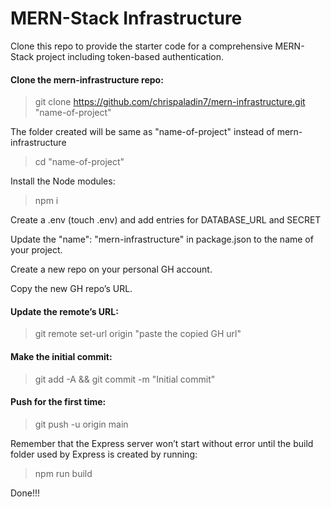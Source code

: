 # MERN-Stack Infrastructure

Clone this repo to provide the starter code for a comprehensive MERN-Stack project including token-based authentication.

#### Clone the mern-infrastructure repo:

> git clone https://github.com/chrispaladin7/mern-infrastructure.git "name-of-project"

The folder created will be same as "name-of-project" instead of mern-infrastructure

> cd "name-of-project"

Install the Node modules: 
> npm i

Create a .env (touch .env) and add entries for DATABASE_URL and SECRET

Update the "name": "mern-infrastructure" in package.json to the name of your project.

Create a new repo on your personal GH account.

Copy the new GH repo’s URL.

#### Update the remote’s URL:
> git remote set-url origin "paste the copied GH url"
#### Make the initial commit:
> git add -A && git commit -m "Initial commit"

#### Push for the first time:
> git push -u origin main

Remember that the Express server won’t start without error until the build folder used by Express is created by running:

>npm run build

Done!!!